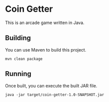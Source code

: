 # Coin Getter

This is an arcade game written in Java.

## Building

You can use Maven to build this project.

    mvn clean package
    
## Running

Once built, you can execute the built JAR file.

    java -jar target/coin-getter-1.0-SNAPSHOT.jar